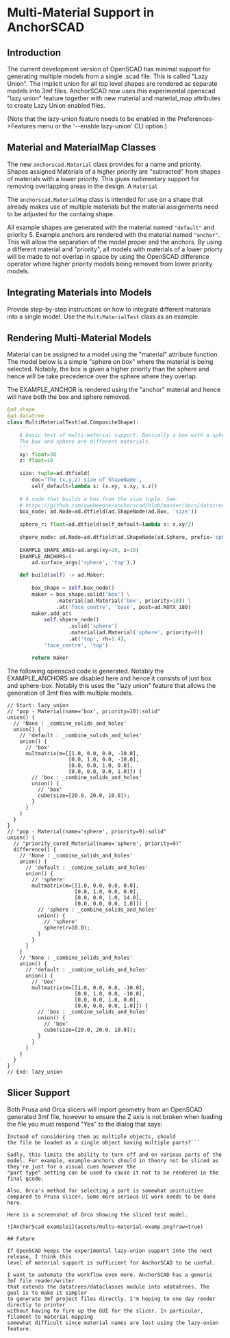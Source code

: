 
# Multi-Material Support in AnchorSCAD

## Introduction
The current development version of OpenSCAD has minimal support for generating multiple models
from a single .scad file. This is called "Lazy Union". The implicit union for all top level shapes 
are rendered as separate models into 3mf files. AnchorSCAD now uses this experimental openscad
"lazy union" feature together with new material and material_map attributes to create Lazy Union enabled files.

(Note that the lazy-union feature needs to be enabled in the Preferences->Features menu or
the '--enable lazy-union' CLI option.)


## Material and MaterialMap Classes
The new `anchorscad.Material` class provides for a name and priority. Shapes assigned Materials 
of a higher priority are "subracted" from shapes of materials with a lower priority. This gives
rudimentary support for removing overlapping areas in the design. A `Material`

The `anchorscad.MaterialMap` class is intended for use on a shape that already makes use of
multiple materials but the material assignments need to be adjusted for the containg shape.

All example shapes are generated with the material named `"default"` and priority 5. Example
anchors are rendered with the material named `"anchor"`. This will allow the separation of the model proper and the anchors. By using a different material and "priority", all models with materials of a lower priorty will be made to not overlap in space by using the OpenSCAD difference operator where higher priority models being removed from lower priority models.

## Integrating Materials into Models
Provide step-by-step instructions on how to integrate different materials into a single model. Use the `MultiMaterialTest` class as an example.

## Rendering Multi-Material Models
Material can be assigned to a model using the "material" attribute function. The model below
is a simple "sphere on box" where the material is being selected. Notably, the box is given
a higher priority than the sphere and hence will be take precedence over the sphere where 
they overlap.

The EXAMPLE_ANCHOR is rendered using the "anchor" material and hence will have both the box
and sphere removed.

```python
@ad.shape
@ad.datatree
class MultiMaterialTest(ad.CompositeShape):
    '''
    A basic test of multi-material support. Basically a box with a sphere on top.
    The box and sphere are different materials.
    '''
    xy: float=30
    z: float=10
    
    size: tuple=ad.dtfield(
        doc='The (x,y,z) size of ShapeName',
        self_default=lambda s: (s.xy, s.xy, s.z))
    
    # A node that builds a box from the size tuple. See:
    # https://github.com/owebeeone/anchorscad/blob/master/docs/datatrees_docs.md
    box_node: ad.Node=ad.dtfield(ad.ShapeNode(ad.Box, 'size'))
    
    sphere_r: float=ad.dtfield(self_default=lambda s: s.xy/2)
    
    shpere_node: ad.Node=ad.dtfield(ad.ShapeNode(ad.Sphere, prefix='sphere_'))
    
    EXAMPLE_SHAPE_ARGS=ad.args(xy=20, z=10)
    EXAMPLE_ANCHORS=(
        ad.surface_args('sphere', 'top'),)

    def build(self) -> ad.Maker:
        
        box_shape = self.box_node()
        maker = box_shape.solid('box') \
                .material(ad.Material('box', priority=10)) \
                .at('face_centre', 'base', post=ad.ROTX_180)
        maker.add_at(
            self.shpere_node()
                    .solid('sphere')
                    .material(ad.Material('sphere', priority=9))
                    .at('top', rh=1.4),
            'face_centre', 'top')

        return maker
```

The following openscad code is generated. Notably the EXAMPLE_ANCHORS are disabled here
and hence it consists of just box and sphere-box. Notably this uses the "lazy union" feature
that allows the generation of 3mf files with multiple models.


```openscad
// Start: lazy_union
// "pop - Material(name='box', priority=10):solid"
union() {
  // 'None : _combine_solids_and_holes'
  union() {
    // 'default : _combine_solids_and_holes'
    union() {
      // 'box'
      multmatrix(m=[[1.0, 0.0, 0.0, -10.0], 
                    [0.0, 1.0, 0.0, -10.0], 
                    [0.0, 0.0, 1.0, 0.0], 
                    [0.0, 0.0, 0.0, 1.0]]) {
        // 'box : _combine_solids_and_holes'
        union() {
          // 'box'
          cube(size=[20.0, 20.0, 10.0]);
        }
      }
    }
  }
}
// "pop - Material(name='sphere', priority=9):solid"
union() {
  // "priority_cured_Material(name='sphere', priority=9)"
  difference() {
    // 'None : _combine_solids_and_holes'
    union() {
      // 'default : _combine_solids_and_holes'
      union() {
        // 'sphere'
        multmatrix(m=[[1.0, 0.0, 0.0, 0.0], 
                      [0.0, 1.0, 0.0, 0.0], 
                      [0.0, 0.0, 1.0, 14.0], 
                      [0.0, 0.0, 0.0, 1.0]]) {
          // 'sphere : _combine_solids_and_holes'
          union() {
            // 'sphere'
            sphere(r=10.0);
          }
        }
      }
    }
    // 'None : _combine_solids_and_holes'
    union() {
      // 'default : _combine_solids_and_holes'
      union() {
        // 'box'
        multmatrix(m=[[1.0, 0.0, 0.0, -10.0], 
                      [0.0, 1.0, 0.0, -10.0], 
                      [0.0, 0.0, 1.0, 0.0], 
                      [0.0, 0.0, 0.0, 1.0]]) {
          // 'box : _combine_solids_and_holes'
          union() {
            // 'box'
            cube(size=[20.0, 20.0, 10.0]);
          }
        }
      }
    }
  }
}
// End: lazy_union
```

## Slicer Support

Both Prusa and Orca slicers will import geometry from an OpenSCAD generated 3mf file, however to ensure the Z axis is not broken when loading the file you must respond "Yes" to the dialog that says: 

```This file contains several objects positioned at multiple heights.
Instead of considering them as multiple objects, should 
the file be loaded as a single object having multiple parts?```

Sadly, this limits the ability to turn off and on various parts of the model. For example, example-anchors should in theory not be sliced as they're just for a visual cues however the
"part type" setting can be used to cause it not to be rendered in the final gcode.

Also, Orca's method for selecting a part is somewhat unintuitive compared to Prusa slicer. Some more serious UI work needs to be done here.

Here is a screenshot of Orca showing the sliced test model.

![AnchorScad example1](assets/multu-material-examp.png?raw=true)

## Future

If OpenSCAD keeps the experimental lazy-union support into the next release, I think this
level of material support is sufficient for AnchorSCAD to be useful.

I want to automate the workflow even more. AnchorSCAD has a generic 3mf file reader/writer 
that extends the datatrees/dataclasses module into xdatatrees. The goal is to make it simpler
to generate 3mf project files directly. I'm hoping to one day render directly to printer
without having to fire up the GUI for the slicer. In particular, filament to material mapping
somewhat difficult since material names are lost using the lazy-union feature.

